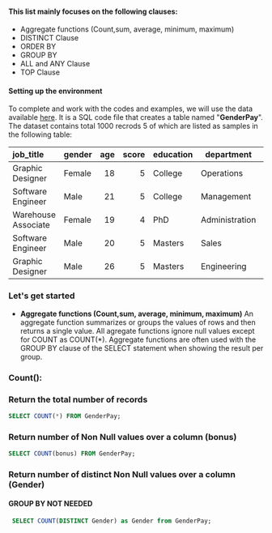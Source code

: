 
#### This list mainly focuses on the following clauses:
  * Aggregate functions (Count,sum, average, minimum, maximum)
  * DISTINCT Clause
  * ORDER BY
  * GROUP BY
  * ALL and ANY Clause
  * TOP Clause

#### Setting up the environment
To complete and work with the codes and examples, we will use the data available [here](https://github.com/ms4hafiz/SQL-notes/blob/main/GenderPay.sql). It is a SQL code file that creates a table named "**GenderPay**".  The dataset contains total 1000 recrods 5 of which are listed as samples in the following table:

|job_title     |gender    |age    |score     |education    |department    | seniority  | base_pay   | bonus  |
|:-------------|----------|------:|---------:|-------------|--------------|-----------:|-----------:|-------:|
|Graphic Designer|	Female	|18	    |5	        |College	     |Operations    |	2          |	42363      |	9938   |
|Software Engineer|	Male	|21|	5|	College|	Management|	5|	108476|	11128|
|Warehouse Associate|	Female	|19	|4	|PhD	|Administration|	5	|90208|	9268|
|Software Engineer	|Male	|20|	5	|Masters|	Sales|	4	|108080	|10154|
|Graphic Designer|	Male|	26|	5|	Masters	|Engineering|	5	|99464|	9319|


### Let's get started

* **Aggregate functions (Count,sum, average, minimum, maximum)**
An aggregate function summarizes or groups the values of rows and then returns a single value. All agregate functions ignore null values except for COUNT as COUNT(*). Aggregate functions are often used with the GROUP BY clause of the SELECT statement when showing the result per group.

### Count():
### Return the total number of records 

``` sql
SELECT COUNT(*) FROM GenderPay;
``` 
 
### Return number of Non Null values over a column (bonus)
 
``` sql
SELECT COUNT(bonus) FROM GenderPay;
```
### Return number of distinct Non Null values over a column (Gender)
#### GROUP BY NOT NEEDED
```` sql
 SELECT COUNT(DISTINCT Gender) as Gender from GenderPay;
`````



